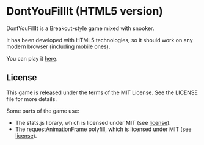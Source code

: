 # DontYouFillIt (HTML5 version)

DontYouFillIt is a Breakout-style game mixed with snooker.

It has been developed with HTML5 technologies, so it should work on any modern browser (including mobile ones).

You can play it [here](https://sigill.github.io/dontyoufillit/).

## License

This game is released under the terms of the MIT License. See the LICENSE file for more details.

Some parts of the game use:

- The stats.js library, which is licensed under MIT (see [license](https://github.com/mrdoob/stats.js/blob/master/LICENSE)).
- The requestAnimationFrame polyfill, which is licensed under MIT (see [license](https://raw.githubusercontent.com/darius/requestAnimationFrame/master/LICENSE)).
